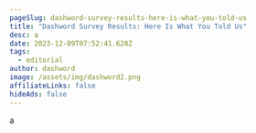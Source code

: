 ```yaml
---
pageSlug: dashword-survey-results-here-is-what-you-told-us
title: "Dashword Survey Results: Here Is What You Told Us"
desc: a
date: 2023-12-09T07:52:41.628Z
tags:
  - editorial
author: dashword
image: /assets/img/dashword2.png
affiliateLinks: false
hideAds: false
---
```

a